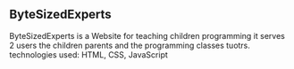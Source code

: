 ## ByteSizedExperts
ByteSizedExperts is a Website for teaching children programming it serves 2 users the children parents and the programming classes tuotrs.
technologies used: HTML, CSS, JavaScript
